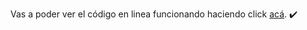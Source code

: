 Vas a poder ver el código en linea funcionando haciendo click <a href="http://clasetrece.fedevcode.com/" target="_blank">acá</a>. ✔️
